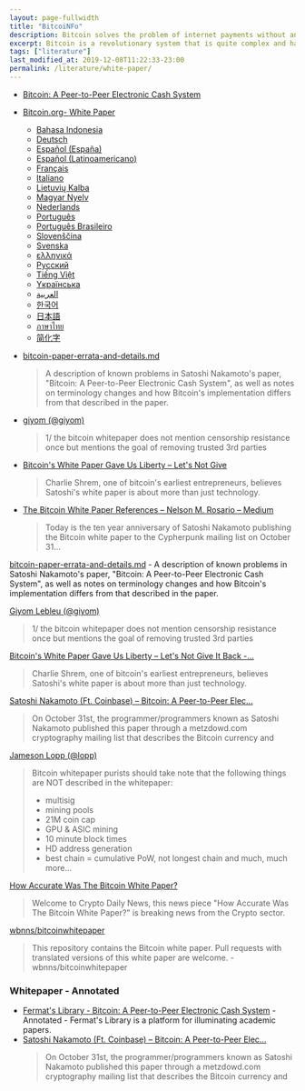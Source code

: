 ```yaml
---
layout: page-fullwidth
title: "BitcoiNFo"
description: Bitcoin solves the problem of internet payments without an intermediary. introduced to the world concerned about . Below you'll find curated educational resources and information about Bitcoin.
excerpt: Bitcoin is a revolutionary system that is quite complex and has a steep learning curve. Below you'll find curated educational resources and information about Bitcoin.
tags: ["literature"]
last_modified_at: 2019-12-08T11:22:33-23:00
permalink: /literature/white-paper/
---
```


* [Bitcoin: A Peer-to-Peer Electronic Cash System](https://bitcoin.org/bitcoin.pdf)
* [Bitcoin.org- White Paper](https://bitcoin.org/en/bitcoin-paper)
  * [Bahasa Indonesia](https://bitcoin.org/files/bitcoin-paper/bitcoin_id.pdf)
  * [Deutsch](https://bitcoin.org/files/bitcoin-paper/bitcoin_de.pdf)
  * [Español (España)](https://bitcoin.org/files/bitcoin-paper/bitcoin_es.pdf)
  * [Español (Latinoamericano)](https://bitcoin.org/files/bitcoin-paper/bitcoin_es_latam.pdf)
  * [Français](https://bitcoin.org/files/bitcoin-paper/bitcoin_fr.pdf) 
  * [Italiano](https://bitcoin.org/files/bitcoin-paper/bitcoin_it.pdf) 
  * [Lietuvių Kalba](https://bitcoin.org/files/bitcoin-paper/bitcoin_lt.pdf) 
  * [Magyar Nyelv](https://bitcoin.org/files/bitcoin-paper/bitcoin_hu.pdf) 
  * [Nederlands](https://bitcoin.org/files/bitcoin-paper/bitcoin_nl.pdf) 
  * [Português](https://bitcoin.org/files/bitcoin-paper/bitcoin_pt.pdf)
  * [Português Brasileiro](https://bitcoin.org/files/bitcoin-paper/bitcoin_pt_br.pdf)
  * [Slovenščina](https://bitcoin.org/files/bitcoin-paper/bitcoin_sk.pdf)
  * [Svenska](https://bitcoin.org/files/bitcoin-paper/bitcoin_se.pdf) 
  * [ελληνικά](https://bitcoin.org/files/bitcoin-paper/bitcoin_gr.pdf)
  * [Русский](https://bitcoin.org/files/bitcoin-paper/bitcoin_ru.pdf)
  * [Tiếng Việt](https://bitcoin.org/files/bitcoin-paper/bitcoin_vi.pdf)
  * [Yкраїнська](https://bitcoin.org/files/bitcoin-paper/bitcoin_uk.pdf)
  * [العربية](https://bitcoin.org/files/bitcoin-paper/bitcoin_ar.pdf)
  * [한국어](https://bitcoin.org/files/bitcoin-paper/bitcoin_kr.pdf)
  * [日本語](https://bitcoin.org/files/bitcoin-paper/bitcoin_jp.pdf)
  * [ภาษาไทย](https://bitcoin.org/files/bitcoin-paper/bitcoin_th.pdf)
  * [简化字](https://bitcoin.org/files/bitcoin-paper/bitcoin_zh_cn.pdf)

* [bitcoin-paper-errata-and-details.md](https://gist.github.com/harding/dabea3d83c695e6b937bf090eddf2bb3)
  >A description of known problems in Satoshi Nakamoto's paper, "Bitcoin: A Peer-to-Peer Electronic Cash System", as well as notes on terminology changes and how Bitcoin's implementation differs from that described in the paper.
* [giyom (@giyom)](https://twitter.com/giyom/status/888251611272798208)
  >1/ the bitcoin whitepaper does not mention censorship resistance once but mentions the goal of removing trusted 3rd parties
* [Bitcoin's White Paper Gave Us Liberty – Let's Not Give](https://www.coindesk.com/bitcoins-white-paper-gave-us-liberty-lets-not-give-it-back/)
  >Charlie Shrem, one of bitcoin's earliest entrepreneurs, believes Satoshi's white paper is about more than just technology.
* [The Bitcoin White Paper References – Nelson M. Rosario – Medium](https://medium.com/@nelsonmrosario/the-bitcoin-white-paper-references-857f001f4878)
  >Today is the ten year anniversary of Satoshi Nakamoto publishing the Bitcoin white paper to the Cypherpunk mailing list on October 31…

[bitcoin-paper-errata-and-details.md](https://gist.github.com/harding/dabea3d83c695e6b937bf090eddf2bb3) - A description of known problems in Satoshi Nakamoto's paper, "Bitcoin: A Peer-to-Peer Electronic Cash System", as well as notes on terminology changes and how Bitcoin's implementation differs from that described in the paper. 

[Giyom Lebleu (@giyom)](https://twitter.com/giyom/status/888251611272798208)
  > 1/ the bitcoin whitepaper does not mention censorship resistance once but mentions the goal of removing trusted 3rd parties

[Bitcoin's White Paper Gave Us Liberty – Let's Not Give It Back -...](https://www.coindesk.com/bitcoins-white-paper-gave-us-liberty-lets-not-give-it-back/)
  > Charlie Shrem, one of bitcoin's earliest entrepreneurs, believes Satoshi's white paper is about more than just technology.

[Satoshi Nakamoto (Ft. Coinbase) – Bitcoin: A Peer-to-Peer Elec...](https://genius.com/Satoshi-nakamoto-bitcoin-a-peer-to-peer-electronic-cash-system-annotated) 
  > On October 31st, the programmer/programmers known as Satoshi Nakamoto published this paper through a metzdowd.com cryptography mailing list that describes the Bitcoin currency and

[Jameson Lopp (@lopp)](https://twitter.com/lopp/status/1023689161096785920)
  > Bitcoin whitepaper purists should take note that the following things are NOT described in the whitepaper:
  > 
  > * multisig
  > * mining pools
  > * 21M coin cap
  > * GPU & ASIC mining
  > * 10 minute block times
  > * HD address generation
  > * best chain = cumulative PoW, not longest chain
  > and much, much more...


[How Accurate Was The Bitcoin White Paper?](https://cryptodaily.co.uk/2018/10/how-accurate-was-the-bitcoin-white-paper)
  > Welcome to Crypto Daily News, this news piece "How Accurate Was The Bitcoin White Paper?" is breaking news from the Crypto sector.

[wbnns/bitcoinwhitepaper](https://github.com/wbnns/bitcoinwhitepaper)
  > This repository contains the Bitcoin white paper. Pull requests with translated versions of this white paper are welcome. - wbnns/bitcoinwhitepaper


### Whitepaper - Annotated

* [Fermat's Library - Bitcoin: A Peer-to-Peer Electronic Cash System](https://fermatslibrary.com/s/bitcoin) - Annotated - Fermat's Library is a platform for illuminating academic papers.
* [Satoshi Nakamoto (Ft. Coinbase) – Bitcoin: A Peer-to-Peer Elec...](https://genius.com/Satoshi-nakamoto-bitcoin-a-peer-to-peer-electronic-cash-system-annotated)
  >On October 31st, the programmer/programmers known as Satoshi Nakamoto published this paper through a metzdowd.com cryptography mailing list that describes the Bitcoin currency and
